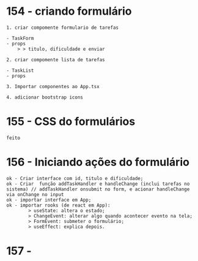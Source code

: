 # 154 - criando formulário

    1. criar compomente formulario de tarefas

    - TaskForm
    - props
        > > titulo, dificuldade e enviar

    2. criar compomente lista de tarefas

    - TaskList
    - props

    3. Importar componentes ao App.tsx

    4. adicionar bootstrap icons

# 155 - CSS do formulários

    feito

# 156 - Iniciando ações do formulário

    ok - Criar interface com id, titulo e dificuldade;
    ok - Criar  função addTaskHandler e handleChange (inclui tarefas no sistema) // addTaskHandler onsubmit no form, e acionar handleChange via onChange no input
    ok - importar interface em App;
    ok - importar rooks (de react em App):
            > useState: altera o estado;
            > ChangeEvent: alterar algo quando acontecer evento na tela;
            > FormEvent: submeter o formulário;
            > useEffect: explica depois.

# 157 -
